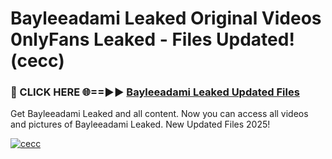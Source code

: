 # Bayleeadami Leaked Original Videos 0nlyFans Leaked - Files Updated! (cecc)

<h3>🔴 CLICK HERE 🌐==►► <a href="https://best4dudes.click/HH4t6V" rel="nofollow">Bayleeadami Leaked Updated Files</a></h3>

Get Bayleeadami Leaked and all content. Now you can access all videos and pictures of Bayleeadami Leaked. New Updated Files 2025!

[![cecc](https://github.com/user-attachments/assets/8c521d6e-e6e3-4a75-9320-d58ab9d79d5b)](https://best4dudes.click/HH4t6V)
